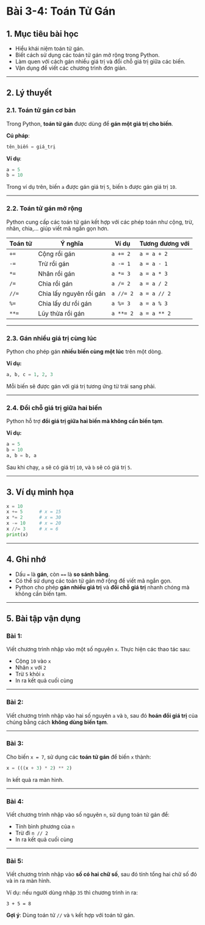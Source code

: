 # Bài 3-4: Toán Tử Gán 

## **1. Mục tiêu bài học**

* Hiểu khái niệm toán tử gán.
* Biết cách sử dụng các toán tử gán mở rộng trong Python.
* Làm quen với cách gán nhiều giá trị và đổi chỗ giá trị giữa các biến.
* Vận dụng để viết các chương trình đơn giản.

---

## **2. Lý thuyết**

### **2.1. Toán tử gán cơ bản**

Trong Python, **toán tử gán** được dùng để **gán một giá trị cho biến**.

**Cú pháp**:

```python
tên_biến = giá_trị
```

**Ví dụ**:

```python
a = 5
b = 10
```

Trong ví dụ trên, biến `a` được gán giá trị `5`, biến `b` được gán giá trị `10`.

---

### **2.2. Toán tử gán mở rộng**

Python cung cấp các toán tử gán kết hợp với các phép toán như cộng, trừ, nhân, chia,... giúp viết mã ngắn gọn hơn.

| Toán tử | Ý nghĩa                 | Ví dụ     | Tương đương với |
| ------- | ----------------------- | --------- | --------------- |
| `+=`    | Cộng rồi gán            | `a += 2`  | `a = a + 2`     |
| `-=`    | Trừ rồi gán             | `a -= 1`  | `a = a - 1`     |
| `*=`    | Nhân rồi gán            | `a *= 3`  | `a = a * 3`     |
| `/=`    | Chia rồi gán            | `a /= 2`  | `a = a / 2`     |
| `//=`   | Chia lấy nguyên rồi gán | `a //= 2` | `a = a // 2`    |
| `%=`    | Chia lấy dư rồi gán     | `a %= 3`  | `a = a % 3`     |
| `**=`   | Lũy thừa rồi gán        | `a **= 2` | `a = a ** 2`    |

---

### **2.3. Gán nhiều giá trị cùng lúc**

Python cho phép gán **nhiều biến cùng một lúc** trên một dòng.

**Ví dụ:**

```python
a, b, c = 1, 2, 3
```

Mỗi biến sẽ được gán với giá trị tương ứng từ trái sang phải.

---

### **2.4. Đổi chỗ giá trị giữa hai biến**

Python hỗ trợ **đổi giá trị giữa hai biến mà không cần biến tạm**.

**Ví dụ:**

```python
a = 5
b = 10
a, b = b, a
```

Sau khi chạy, `a` sẽ có giá trị `10`, và `b` sẽ có giá trị `5`.

---

## **3. Ví dụ minh họa**

```python
x = 10
x += 5      # x = 15
x *= 2      # x = 30
x -= 10     # x = 20
x //= 3     # x = 6
print(x)
```

---

## **4. Ghi nhớ**

* Dấu `=` là **gán**, còn `==` là **so sánh bằng**.
* Có thể sử dụng các toán tử gán mở rộng để viết mã ngắn gọn.
* Python cho phép **gán nhiều giá trị** và **đổi chỗ giá trị** nhanh chóng mà không cần biến tạm.

---

## **5. Bài tập vận dụng**

### **Bài 1:**

Viết chương trình nhập vào một số nguyên `x`. Thực hiện các thao tác sau:

* Cộng `10` vào `x`
* Nhân `x` với `2`
* Trừ `5` khỏi `x`
* In ra kết quả cuối cùng

---

### **Bài 2:**

Viết chương trình nhập vào hai số nguyên `a` và `b`, sau đó **hoán đổi giá trị** của chúng bằng cách **không dùng biến tạm**.

---

### **Bài 3:**

Cho biến `x = 7`, sử dụng các **toán tử gán** để biến `x` thành:

```python
x = (((x + 3) * 2) ** 2)
```

In kết quả ra màn hình.

---

### **Bài 4:**

Viết chương trình nhập vào số nguyên `n`, sử dụng toán tử gán để:

* Tính bình phương của `n`
* Trừ đi `n // 2`
* In ra kết quả cuối cùng

---

### **Bài 5:**

Viết chương trình nhập vào **số có hai chữ số**, sau đó tính tổng hai chữ số đó và in ra màn hình.

Ví dụ: nếu người dùng nhập `35` thì chương trình in ra:

```
3 + 5 = 8
```

**Gợi ý**: Dùng toán tử `//` và `%` kết hợp với toán tử gán.

